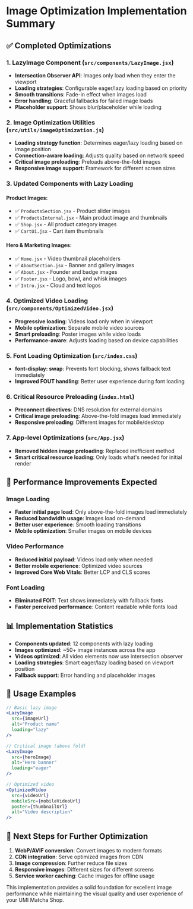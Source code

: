 # Image Optimization Implementation Summary

## ✅ Completed Optimizations

### 1. **LazyImage Component** (`src/components/LazyImage.jsx`)
- **Intersection Observer API**: Images only load when they enter the viewport
- **Loading strategies**: Configurable eager/lazy loading based on priority
- **Smooth transitions**: Fade-in effect when images load
- **Error handling**: Graceful fallbacks for failed image loads
- **Placeholder support**: Shows blur/placeholder while loading

### 2. **Image Optimization Utilities** (`src/utils/imageOptimization.js`)
- **Loading strategy function**: Determines eager/lazy loading based on image position
- **Connection-aware loading**: Adjusts quality based on network speed
- **Critical image preloading**: Preloads above-the-fold images
- **Responsive image support**: Framework for different screen sizes

### 3. **Updated Components with Lazy Loading**

#### **Product Images:**
- ✅ `ProductsSection.jsx` - Product slider images
- ✅ `ProductsInternal.jsx` - Main product image and thumbnails
- ✅ `Shop.jsx` - All product category images
- ✅ `CartUi.jsx` - Cart item thumbnails

#### **Hero & Marketing Images:**
- ✅ `Home.jsx` - Video thumbnail placeholders
- ✅ `AboutSection.jsx` - Banner and gallery images
- ✅ `About.jsx` - Founder and badge images
- ✅ `Footer.jsx` - Logo, bowl, and whisk images
- ✅ `Intro.jsx` - Cloud and text logos

### 4. **Optimized Video Loading** (`src/components/OptimizedVideo.jsx`)
- **Progressive loading**: Videos load only when in viewport
- **Mobile optimization**: Separate mobile video sources
- **Smart preloading**: Poster images while video loads
- **Performance-aware**: Adjusts loading based on device capabilities

### 5. **Font Loading Optimization** (`src/index.css`)
- **font-display: swap**: Prevents font blocking, shows fallback text immediately
- **Improved FOUT handling**: Better user experience during font loading

### 6. **Critical Resource Preloading** (`index.html`)
- **Preconnect directives**: DNS resolution for external domains
- **Critical image preloading**: Above-the-fold images load immediately
- **Responsive preloading**: Different images for mobile/desktop

### 7. **App-level Optimizations** (`src/App.jsx`)
- **Removed hidden image preloading**: Replaced inefficient method
- **Smart critical resource loading**: Only loads what's needed for initial render

## 🚀 Performance Improvements Expected

### **Image Loading**
- **Faster initial page load**: Only above-the-fold images load immediately
- **Reduced bandwidth usage**: Images load on-demand
- **Better user experience**: Smooth loading transitions
- **Mobile optimization**: Smaller images on mobile devices

### **Video Performance**
- **Reduced initial payload**: Videos load only when needed
- **Better mobile experience**: Optimized video sources
- **Improved Core Web Vitals**: Better LCP and CLS scores

### **Font Loading**
- **Eliminated FOIT**: Text shows immediately with fallback fonts
- **Faster perceived performance**: Content readable while fonts load

## 📊 Implementation Statistics

- **Components updated**: 12 components with lazy loading
- **Images optimized**: ~50+ image instances across the app
- **Videos optimized**: All video elements now use intersection observer
- **Loading strategies**: Smart eager/lazy loading based on viewport position
- **Fallback support**: Error handling and placeholder images

## 🔧 Usage Examples

```jsx
// Basic lazy image
<LazyImage 
  src={imageUrl} 
  alt="Product name"
  loading="lazy"
/>

// Critical image (above fold)
<LazyImage 
  src={heroImage} 
  alt="Hero banner"
  loading="eager"
/>

// Optimized video
<OptimizedVideo
  src={videoUrl}
  mobileSrc={mobileVideoUrl}
  poster={thumbnailUrl}
  alt="Video description"
/>
```

## 🎯 Next Steps for Further Optimization

1. **WebP/AVIF conversion**: Convert images to modern formats
2. **CDN integration**: Serve optimized images from CDN
3. **Image compression**: Further reduce file sizes
4. **Responsive images**: Different sizes for different screens
5. **Service worker caching**: Cache images for offline usage

This implementation provides a solid foundation for excellent image performance while maintaining the visual quality and user experience of your UMI Matcha Shop.
